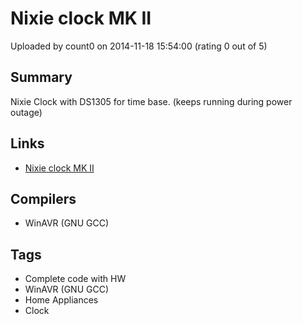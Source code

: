 # Nixie clock MK II

Uploaded by count0 on 2014-11-18 15:54:00 (rating 0 out of 5)

## Summary

Nixie Clock with DS1305 for time base. (keeps running during power outage)

## Links

- [Nixie clock MK II](http://count00.home.xs4all.nl/)

## Compilers

- WinAVR (GNU GCC)

## Tags

- Complete code with HW
- WinAVR (GNU GCC)
- Home Appliances
- Clock
